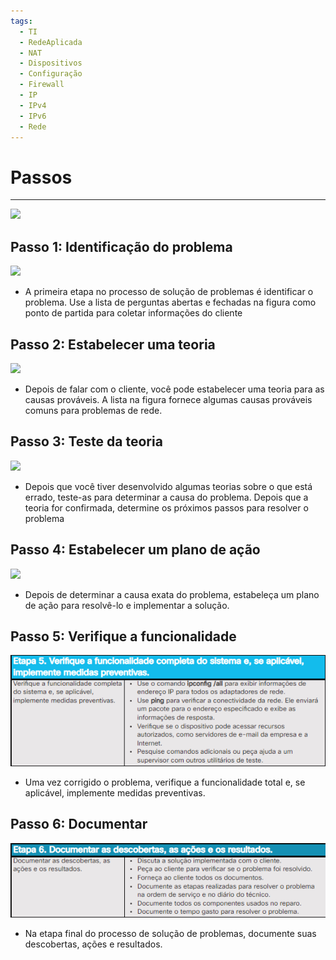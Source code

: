 ```yaml
---
tags:
  - TI
  - RedeAplicada
  - NAT
  - Dispositivos
  - Configuração
  - Firewall
  - IP
  - IPv4
  - IPv6
  - Rede
---
```

# Passos
---
![](Pasted%20image%2020240304164759.png)

## Passo 1: Identificação do problema

![](Pasted%20image%2020240304164813.png)

- A primeira etapa no processo de solução de problemas é identificar o problema. Use a lista de perguntas abertas e fechadas na figura como ponto de partida para coletar informações do cliente

## Passo 2: Estabelecer uma teoria

![](Pasted%20image%2020240304164908.png)

- Depois de falar com o cliente, você pode estabelecer uma teoria para as causas prováveis. A lista na figura fornece algumas causas prováveis comuns para problemas de rede.

## Passo 3: Teste da teoria

![](Pasted%20image%2020240304164937.png)

- Depois que você tiver desenvolvido algumas teorias sobre o que está errado, teste-as para determinar a causa do problema. Depois que a teoria for confirmada, determine os próximos passos para resolver o problema

## Passo 4: Estabelecer um plano de ação

![](Pasted%20image%2020240304165059.png)

- Depois de determinar a causa exata do problema, estabeleça um plano de ação para resolvê-lo e implementar a solução.

## Passo 5: Verifique a funcionalidade 

![](./img/Pasted%20image%2020240304165136.png)

- Uma vez corrigido o problema, verifique a funcionalidade total e, se aplicável, implemente medidas preventivas.

## Passo 6: Documentar 

![](./img/Pasted%20image%2020240304165219.png)

- Na etapa final do processo de solução de problemas, documente suas descobertas, ações e resultados.

